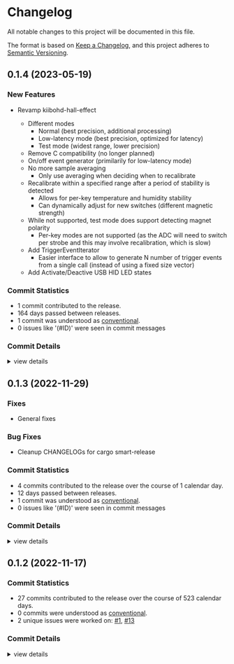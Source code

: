 # Changelog

All notable changes to this project will be documented in this file.

The format is based on [Keep a Changelog](https://keepachangelog.com/en/1.0.0/),
and this project adheres to [Semantic Versioning](https://semver.org/spec/v2.0.0.html).

## 0.1.4 (2023-05-19)

### New Features

 - <csr-id-d3191fc2c5ab90fc125c155554569b083a6a1545/> Revamp kiibohd-hall-effect
   - Different modes
     * Normal (best precision, additional processing)
     * Low-latency mode (best precision, optimized for latency)
     * Test mode (widest range, lower precision)
   - Remove C compatibility (no longer planned)
   - On/off event generator (primilarily for low-latency mode)
   - No more sample averaging
     * Only use averaging when deciding when to recalibrate
   - Recalibrate within a specified range after a period of stability is
     detected
     * Allows for per-key temperature and humidity stability
     * Can dynamically adjust for new switches (different magnetic
       strength)
   - While not supported, test mode does support detecting magnet polarity
     * Per-key modes are not supported (as the ADC will need to switch per
       strobe and this may involve recalibration, which is slow)
   - Add TriggerEventIterator
     * Easier interface to allow to generate N number of trigger events
       from a single call (instead of using a fixed size vector)
   - Add Activate/Deactive USB HID LED states

### Commit Statistics

<csr-read-only-do-not-edit/>

 - 1 commit contributed to the release.
 - 164 days passed between releases.
 - 1 commit was understood as [conventional](https://www.conventionalcommits.org).
 - 0 issues like '(#ID)' were seen in commit messages

### Commit Details

<csr-read-only-do-not-edit/>

<details><summary>view details</summary>

 * **Uncategorized**
    - Revamp kiibohd-hall-effect ([`d3191fc`](https://github.com/kiibohd/kiibohd-core/commit/d3191fc2c5ab90fc125c155554569b083a6a1545))
</details>

## 0.1.3 (2022-11-29)

### Fixes

- General fixes

### Bug Fixes

 - <csr-id-ed512c548d08b009fe34d4c638521a2accb2ce12/> Cleanup CHANGELOGs for cargo smart-release

### Commit Statistics

<csr-read-only-do-not-edit/>

 - 4 commits contributed to the release over the course of 1 calendar day.
 - 12 days passed between releases.
 - 1 commit was understood as [conventional](https://www.conventionalcommits.org).
 - 0 issues like '(#ID)' were seen in commit messages

### Commit Details

<csr-read-only-do-not-edit/>

<details><summary>view details</summary>

 * **Uncategorized**
    - Release is31fl3743b v0.1.3, kll-core v0.1.7, kiibohd-hall-effect v0.1.3, kiibohd-keyscanning v0.1.3, kiibohd-hall-effect-keyscanning v0.1.3, kiibohd-hid-io v0.1.4, kiibohd-usb v0.1.5 ([`0cfed73`](https://github.com/kiibohd/kiibohd-core/commit/0cfed738eb237387c8c2c8b6ca0476cd5b4d4241))
    - Cleanup CHANGELOGs for cargo smart-release ([`ed512c5`](https://github.com/kiibohd/kiibohd-core/commit/ed512c548d08b009fe34d4c638521a2accb2ce12))
    - Release kll-macros v0.1.2, kll-core v0.1.6, kiibohd-hid-io v0.1.3 ([`cf9ad2e`](https://github.com/kiibohd/kiibohd-core/commit/cf9ad2ec744f0452856a1c778031665fe38c0e45))
    - Update GitHub Actions (deny, pants, udeps) ([`b6ec165`](https://github.com/kiibohd/kiibohd-core/commit/b6ec165d19153d8acaffb8ff4ae8504fcfe7e40c))
</details>

## 0.1.2 (2022-11-17)

### Commit Statistics

<csr-read-only-do-not-edit/>

 - 27 commits contributed to the release over the course of 523 calendar days.
 - 0 commits were understood as [conventional](https://www.conventionalcommits.org).
 - 2 unique issues were worked on: [#1](https://github.com/kiibohd/kiibohd-core/issues/1), [#13](https://github.com/kiibohd/kiibohd-core/issues/13)

### Commit Details

<csr-read-only-do-not-edit/>

<details><summary>view details</summary>

 * **[#1](https://github.com/kiibohd/kiibohd-core/issues/1)**
    - Keyscanning module initial merge ([`0dba8f8`](https://github.com/kiibohd/kiibohd-core/commit/0dba8f88fbd9cc42618398afb54c1b522ad37858))
 * **[#13](https://github.com/kiibohd/kiibohd-core/issues/13)**
    - Add keywords and categories to all the Cargo.toml (and fix a few typos) ([`4553cb4`](https://github.com/kiibohd/kiibohd-core/commit/4553cb456ab7df2e2874f03e385166e062787375))
 * **Uncategorized**
    - Release is31fl3743b v0.1.2, kll-hid v0.1.2, kll-macros v0.1.1, kll-core v0.1.5, kiibohd-hall-effect v0.1.2, kiibohd-keyscanning v0.1.2, kiibohd-hall-effect-keyscanning v0.1.2, kiibohd-hid-io v0.1.2, kiibohd-usb v0.1.3 ([`5a574aa`](https://github.com/kiibohd/kiibohd-core/commit/5a574aa1da0321613614c4d7f6f285fe149af409))
    - Fix changelogs ([`33ef4a3`](https://github.com/kiibohd/kiibohd-core/commit/33ef4a3f4fded7a8dd1f00510291f4075711186f))
    - Initial CHANGELOG.md ([`04edeeb`](https://github.com/kiibohd/kiibohd-core/commit/04edeebcb78d924d4b139b56c0b513633f7f95cc))
    - Cargo fmt ([`8e38526`](https://github.com/kiibohd/kiibohd-core/commit/8e385266d5c631630c95fec6fb13808e1395de0a))
    - Add KeyScanning trait ([`218896b`](https://github.com/kiibohd/kiibohd-core/commit/218896b335f0b46d7cf9d5430afb8a98feb2c4b7))
    - Add better debbuing for i331fl3743b crate ([`6416b1c`](https://github.com/kiibohd/kiibohd-core/commit/6416b1cf07440184ba088a077f59a7414a7fb8eb))
    - [kiibohd-keyscanning] Add off state ignore option ([`5cd975c`](https://github.com/kiibohd/kiibohd-core/commit/5cd975c07908246fd49f8550ecceec7220e6ae0e))
    - Update defmt configurations ([`58c3aac`](https://github.com/kiibohd/kiibohd-core/commit/58c3aac6996ba72a24c12910e7875ecd2f6be969))
    - More clippy fixes ([`528672a`](https://github.com/kiibohd/kiibohd-core/commit/528672a0f7f255eb95cda7fd5423cfc553fa959e))
    - Increment patch ([`cc4f15f`](https://github.com/kiibohd/kiibohd-core/commit/cc4f15f18096cf75947204eab219c19f3dcaed18))
    - Update README.md ([`d7fe786`](https://github.com/kiibohd/kiibohd-core/commit/d7fe786cb66298bbaf0a8848963193f4216a2bd3))
    - Add kll-core support to kiibohd-hall-effect-keyscanning ([`d0a5c83`](https://github.com/kiibohd/kiibohd-core/commit/d0a5c8376f3b17bf3e3418e5466d095295d5137f))
    - Adding no-std keywords ([`59254c5`](https://github.com/kiibohd/kiibohd-core/commit/59254c5018132cb379790e6e0df6dc02f75b7c0f))
    - Cargo fmt ([`c37456d`](https://github.com/kiibohd/kiibohd-core/commit/c37456d7bfb1f032a0947e4aeb19ea24761e8e7a))
    - Adding README.md for kll-macros ([`603de2f`](https://github.com/kiibohd/kiibohd-core/commit/603de2f8172c09bb47ab1e038299a97bf79c4e4c))
    - Add Off-state event generated (generate_event) ([`310b013`](https://github.com/kiibohd/kiibohd-core/commit/310b013360a8a46636c756aae2d9da5b9bcad4fb))
    - Adding kll-core KeyEvent to TriggerEvent conversion ([`eb54635`](https://github.com/kiibohd/kiibohd-core/commit/eb54635c7ae2735dc9660fc08a668bb11f9bc2a6))
    - Adding state() lookup to kiibohd-keyscanning ([`0ebd4d1`](https://github.com/kiibohd/kiibohd-core/commit/0ebd4d14ef797db38d479bba41f5e2fb0c705d67))
    - Fixing power of 2 issues with heapless::Vec ([`8cce7c2`](https://github.com/kiibohd/kiibohd-core/commit/8cce7c29199561a1051c42a9c195fa577a335ee6))
    - Updating to defmt 0.3 ([`831f49e`](https://github.com/kiibohd/kiibohd-core/commit/831f49e1e4d8a3026417544604208a1b4a8243a1))
    - Fixing multiplication overflow panic ([`985c72d`](https://github.com/kiibohd/kiibohd-core/commit/985c72dc69e8861566bc705e3ec9ee5f3e856d37))
    - Cargo fmt ([`64995b8`](https://github.com/kiibohd/kiibohd-core/commit/64995b8459bf1027d8171d57e7fb9f2c75ce33f8))
    - Added missing column size constant to timing calculations ([`70e8597`](https://github.com/kiibohd/kiibohd-core/commit/70e85978a85b1bafdfb125f815ed13798b07f874))
    - Updating kiibohd-keyscanning ([`1c51025`](https://github.com/kiibohd/kiibohd-core/commit/1c51025e8568e4e00571527b87a3ea8d20c251c8))
    - Refactored kiibohd-keyscanning module ([`999bf4d`](https://github.com/kiibohd/kiibohd-core/commit/999bf4d7d14cee85ca1351df67cfef805f23bda2))
</details>

